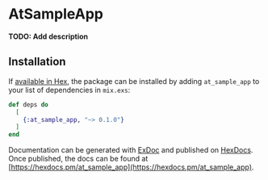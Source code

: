 # AtSampleApp

**TODO: Add description**

## Installation

If [available in Hex](https://hex.pm/docs/publish), the package can be installed
by adding `at_sample_app` to your list of dependencies in `mix.exs`:

```elixir
def deps do
  [
    {:at_sample_app, "~> 0.1.0"}
  ]
end
```

Documentation can be generated with [ExDoc](https://github.com/elixir-lang/ex_doc)
and published on [HexDocs](https://hexdocs.pm). Once published, the docs can
be found at [https://hexdocs.pm/at_sample_app](https://hexdocs.pm/at_sample_app).

